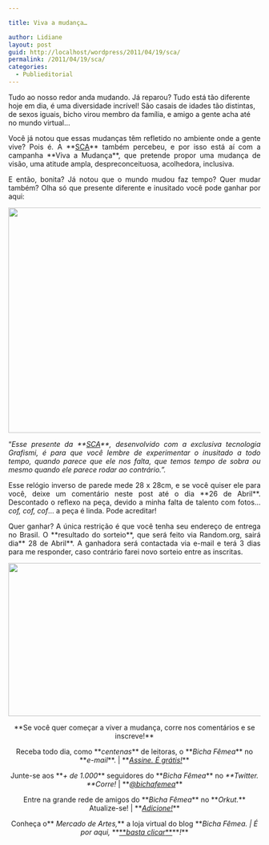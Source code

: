 ```yaml
---

title: Viva a mudança…

author: Lidiane
layout: post
guid: http://localhost/wordpress/2011/04/19/sca/
permalink: /2011/04/19/sca/
categories:
  - Publieditorial
---
```

Tudo ao nosso redor anda mudando. Já reparou? Tudo está tão diferente hoje em dia, é uma diversidade incrível! São casais de idades tão distintas, de sexos iguais, bicho virou membro da família, e amigo a gente acha até no mundo virtual…

<p style="text-align: justify;">
  Você já notou que essas mudanças têm refletido no ambiente onde a gente vive? Pois é. A **<a href="http://site.sca.com.br/site/home.html" target="_blank">SCA</a>** também percebeu, e por isso está aí com a campanha **Viva a Mudança**, que pretende propor uma mudança de visão, uma atitude ampla, despreconceituosa, acolhedora, inclusiva.
</p>

<!--more-->

<p style="text-align: justify;">
  E então, bonita? Já notou que o mundo mudou faz tempo? Quer mudar também? Olha só que presente diferente e inusitado você pode ganhar por aqui:
</p>

[<img class="alignnone size-full wp-image-6259" title="Relógio Inverso" src="http://www.trololodemulher.com.br/blog/wp-content/uploads/2011/04/Relogio-Inverso.jpg" alt="" width="600" height="450" />](http://www.trololodemulher.com.br/blog/wp-content/uploads/2011/04/Relogio-Inverso.jpg)

<p style="text-align: justify;">
  “<em>Esse presente da **<a href="http://site.sca.com.br/site/home.html" target="_blank">SCA</a>**, desenvolvido com a exclusiva tecnologia Grafismi, é para que você lembre de experimentar o inusitado a todo tempo, quando parece que ele nos falta, que temos tempo de sobra ou mesmo quando ele parece rodar ao contrário.”.</em>
</p>

<p style="text-align: justify;">
  Esse relógio inverso de parede mede 28 x 28cm, e se você quiser ele para você, deixe um comentário neste post até o dia **26 de Abril**. Descontado o reflexo na peça, devido a minha falta de talento com fotos… <em>cof, cof, cof</em>… a peça é linda. Pode acreditar!
</p>

<p style="text-align: justify;">
  Quer ganhar? A única restrição é que você tenha seu endereço de entrega no Brasil. O **resultado do sorteio**, que será feito via Random.org, sairá dia** 28 de Abril**. A ganhadora será contactada via e-mail e terá 3 dias para me responder, caso contrário farei novo sorteio entre as inscritas.
</p>

<p style="text-align: center;">
  <a href="http://www.trololodemulher.com.br/blog/wp-content/uploads/2011/04/SCA-Viva-a-Mudanca.jpg"><img class="alignnone size-full wp-image-6260" title="SCA - Viva a Mudança" src="http://www.trololodemulher.com.br/blog/wp-content/uploads/2011/04/SCA-Viva-a-Mudanca.jpg" alt="" width="600" height="306" /></a>
</p>

<p style="text-align: center;">
  **Se você quer começar a viver a mudança, corre nos comentários e se inscreve!**
</p>

<p style="text-align: center;">
  Receba todo dia, como **<em>centenas</em>** de leitoras, o **<em>Bicha Fêmea</em>** no **<em>e-mail</em>**. | **<em><a href="http://feedburner.google.com/fb/a/mailverify?uri=blogbichafemea&loc=pt_BR">Assine. É grátis!</a></em>**
</p>

<p style="text-align: center;">
  Junte-se aos **<em>+ de 1.000</em>** seguidores do **<em>Bicha Fêmea</em>** no <em>**Twitter. **Corre!</em> | **<em><a href="http://twitter.com/bichafemea">@bichafemea</a></em>**
</p>

<p style="text-align: center;">
  Entre na grande rede de amigos do **<em>Bicha Fêmea</em>** no **<em>Orkut.</em>** Atualize-se! | **<em><a href="http://www.orkut.com.br/Main#Profile?uid=5161612886294499900">Adicione!</a></em>**
</p>

<p style="text-align: center;">
  Conheça o**<em> Mercado de Artes,</em>** a loja virtual do blog **<em>Bicha Fêmea. | É por aqui, </em>**<a href="http://www.trololodemulher.com.br/loja/">**<em>basta clicar</em>**</a>**<em>!</em>**
</p>